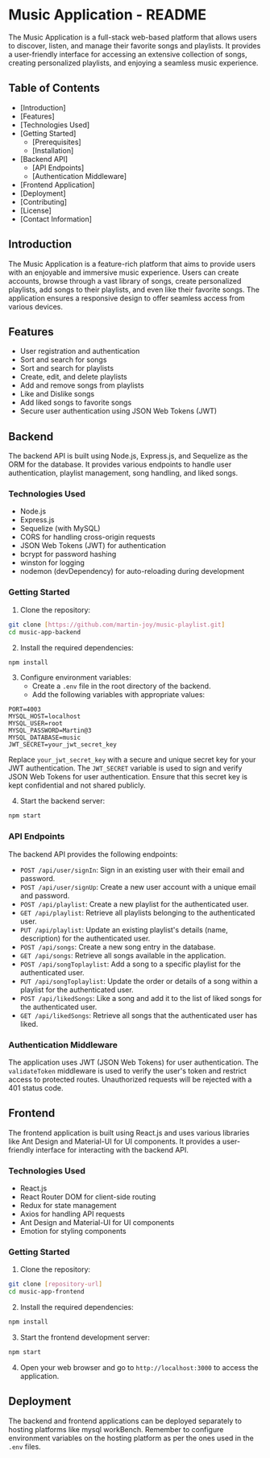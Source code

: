 # Music Application - README

The Music Application is a full-stack web-based platform that allows users to discover, listen, and manage their favorite songs and playlists. It provides a user-friendly interface for accessing an extensive collection of songs, creating personalized playlists, and enjoying a seamless music experience.

## Table of Contents

- [Introduction]
- [Features]
- [Technologies Used]
- [Getting Started]
  - [Prerequisites]
  - [Installation]
- [Backend API]
  - [API Endpoints]
  - [Authentication Middleware]
- [Frontend Application]
- [Deployment]
- [Contributing]
- [License]
- [Contact Information]

## Introduction

The Music Application is a feature-rich platform that aims to provide users with an enjoyable and immersive music experience. Users can create accounts, browse through a vast library of songs, create personalized playlists, add songs to their playlists, and even like their favorite songs. The application ensures a responsive design to offer seamless access from various devices.

## Features

- User registration and authentication
- Sort and search for songs 
- Sort and search for playlists
- Create, edit, and delete playlists
- Add and remove songs from playlists
- Like and Dislike songs
- Add liked songs to favorite songs 
- Secure user authentication using JSON Web Tokens (JWT)

## Backend

The backend API is built using Node.js, Express.js, and Sequelize as the ORM for the database. It provides various endpoints to handle user authentication, playlist management, song handling, and liked songs.

### Technologies Used

- Node.js
- Express.js
- Sequelize (with MySQL)
- CORS for handling cross-origin requests
- JSON Web Tokens (JWT) for authentication
- bcrypt for password hashing
- winston for logging
- nodemon (devDependency) for auto-reloading during development

### Getting Started

1. Clone the repository:

```bash
git clone [https://github.com/martin-joy/music-playlist.git]
cd music-app-backend
```

2. Install the required dependencies:

```bash
npm install
```

3. Configure environment variables:
   - Create a `.env` file in the root directory of the backend.
   - Add the following variables with appropriate values:

```plaintext
PORT=4003
MYSQL_HOST=localhost
MYSQL_USER=root
MYSQL_PASSWORD=Martin@3
MYSQL_DATABASE=music
JWT_SECRET=your_jwt_secret_key
```

Replace `your_jwt_secret_key` with a secure and unique secret key for your JWT authentication. The `JWT_SECRET` variable is used to sign and verify JSON Web Tokens for user authentication. Ensure that this secret key is kept confidential and not shared publicly.

4. Start the backend server:

```bash
npm start
```

### API Endpoints

The backend API provides the following endpoints:

- `POST /api/user/signIn`: Sign in an existing user with their email and password.
- `POST /api/user/signUp`: Create a new user account with a unique email and password.
- `POST /api/playlist`: Create a new playlist for the authenticated user.
- `GET /api/playlist`: Retrieve all playlists belonging to the authenticated user.
- `PUT /api/playlist`: Update an existing playlist's details (name, description) for the authenticated user.
- `POST /api/songs`: Create a new song entry in the database.
- `GET /api/songs`: Retrieve all songs available in the application.
- `POST /api/songToplaylist`: Add a song to a specific playlist for the authenticated user.
- `PUT /api/songToplaylist`: Update the order or details of a song within a playlist for the authenticated user.
- `POST /api/likedSongs`: Like a song and add it to the list of liked songs for the authenticated user.
- `GET /api/likedSongs`: Retrieve all songs that the authenticated user has liked.

### Authentication Middleware

The application uses JWT (JSON Web Tokens) for user authentication. The `validateToken` middleware is used to verify the user's token and restrict access to protected routes. Unauthorized requests will be rejected with a 401 status code.

## Frontend

The frontend application is built using React.js and uses various libraries like Ant Design and Material-UI for UI components. It provides a user-friendly interface for interacting with the backend API.

### Technologies Used

- React.js
- React Router DOM for client-side routing
- Redux for state management
- Axios for handling API requests
- Ant Design and Material-UI for UI components
- Emotion for styling components

### Getting Started

1. Clone the repository:

```bash
git clone [repository-url]
cd music-app-frontend
```

2. Install the required dependencies:

```bash
npm install
```

3. Start the frontend development server:

```bash
npm start
```

4. Open your web browser and go to `http://localhost:3000` to access the application.

## Deployment

The backend and frontend applications can be deployed separately to hosting platforms like mysql workBench. Remember to configure environment variables on the hosting platform as per the ones used in the `.env` files.
